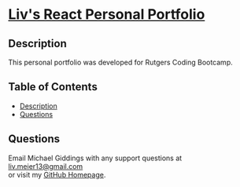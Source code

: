 # [Liv's React Personal Portfolio](https://github.com/livmeierx/liv-react)
  
## Description

  This personal portfolio was developed for Rutgers Coding Bootcamp.  

## Table of Contents

* [Description](##Description)
* [Questions](##Questions)

## Questions  

Email Michael Giddings with any support questions at [liv.meier13@gmail.com](mailto:liv.meier13@gmail.com)\
or visit my [GitHub Homepage](https://github.com/livmeierx).
  